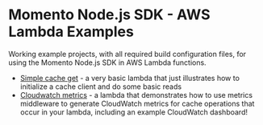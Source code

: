 # Momento Node.js SDK - AWS Lambda Examples

Working example projects, with all required build configuration files, for using the Momento Node.js SDK in AWS Lambda functions.

* [Simple cache get](./simple-get) - a very basic lambda that just illustrates how to initialize a cache client and do some basic reads
* [Cloudwatch metrics](./cloudwatch-metrics) - a lambda that demonstrates how to use metrics middleware to generate CloudWatch metrics for cache operations that occur in your lambda, including an example CloudWatch dashboard!
